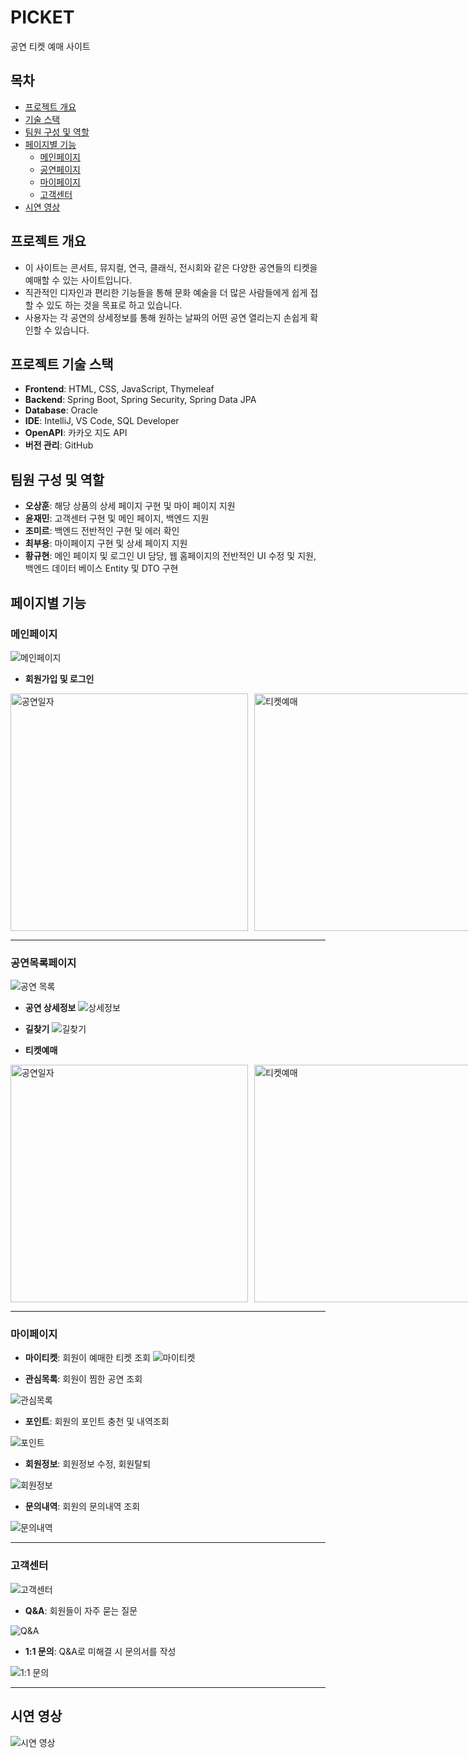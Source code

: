 # PICKET
공연 티켓 예매 사이트

## 목차
- [프로젝트 개요](#프로젝트-개요)
- [기술 스택](#프로젝트-기술-스택)
- [팀원 구성 및 역할](#팀원-구성-및-역할)
- [페이지별 기능](#페이지별-기능)
  - [메인페이지](#메인페이지)
  - [공연페이지](#공연목록페이지)
  - [마이페이지](#마이페이지)
  - [고객센터](#고객센터)
- [시연 영상](#시연-영상)

## 프로젝트 개요
* 이 사이트는 콘서트, 뮤지컬, 연극, 클래식, 전시회와 같은 다양한 공연들의 티켓을 예매할 수 있는 사이트입니다.
* 직관적인 디자인과 편리한 기능들을 통해 문화 예술을 더 많은 사람들에게 쉽게 접할 수 있도 하는 것을 목표로 하고 있습니다.
* 사용자는 각 공연의 상세정보를 통해 원하는 날짜의 어떤 공연 열리는지 손쉽게 확인할 수 있습니다.

## 프로젝트 기술 스택
- **Frontend**: HTML, CSS, JavaScript, Thymeleaf
- **Backend**: Spring Boot, Spring Security, Spring Data JPA
- **Database**: Oracle
- **IDE**: IntelliJ, VS Code, SQL Developer
- **OpenAPI**: 카카오 지도 API
- **버전 관리**: GitHub
  
## 팀원 구성 및 역할
- **오상훈**: 해당 상품의 상세 페이지 구현 및 마이 페이지 지원 
- **윤재민**: 고객센터 구현 및 메인 페이지, 백엔드 지원
- **조미르**: 백엔드 전반적인 구현 및 에러 확인
- **최부용**: 마이페이지 구현 및 상세 페이지 지원
- **황규현**: 메인 페이지 및 로그인 UI 담당, 웹 홈페이지의 전반적인 UI 수정 및 지원,  백엔드 데이터 베이스  Entity 및 DTO 구현 

## 페이지별 기능

### 메인페이지
![메인페이지](https://github.com/Ddonggirim/PICKET/blob/master/README%20%EC%9D%B4%EB%AF%B8%EC%A7%80/%EB%A9%94%EC%9D%B8%ED%8E%98%EC%9D%B4%EC%A7%80.png)
<br>
- **회원가입 및 로그인**
<div style="display: flex;">
    <img src="https://raw.githubusercontent.com/Ddonggirim/PICKET/master/README%20%EC%9D%B4%EB%AF%B8%EC%A7%80/%ED%9A%8C%EC%9B%90%EA%B0%80%EC%9E%85.png" alt="공연일자" width="380" style="margin-right: 10px;" />
    <img src="https://raw.githubusercontent.com/Ddonggirim/PICKET/master/README%20%EC%9D%B4%EB%AF%B8%EC%A7%80/%EB%A1%9C%EA%B7%B8%EC%9D%B8.png" alt="티켓예매" width="380" />
</div>


---

### 공연목록페이지
![공연 목록](https://github.com/Ddonggirim/PICKET/blob/master/README%20%EC%9D%B4%EB%AF%B8%EC%A7%80/%EA%B3%B5%EC%97%B0%ED%8E%98%EC%9D%B4%EC%A7%80.png)
<br>
- **공연 상세정보**
![상세정보](https://github.com/Ddonggirim/PICKET/blob/master/README%20%EC%9D%B4%EB%AF%B8%EC%A7%80/%EA%B3%B5%EC%97%B0%EC%83%81%EC%84%B8%EC%A0%95%EB%B3%B4.png)

- **길찾기**
![길찾기](https://github.com/Ddonggirim/PICKET/blob/master/README%20%EC%9D%B4%EB%AF%B8%EC%A7%80/%EA%B8%B8%EC%B0%BE%EA%B8%B0.png)

- **티켓예매**
<div style="display: flex;">
    <img src="https://raw.githubusercontent.com/Ddonggirim/PICKET/master/README%20%EC%9D%B4%EB%AF%B8%EC%A7%80/%EA%B3%B5%EC%97%B0%EC%9D%BC%EC%9E%90.png" alt="공연일자" width="380" style="margin-right: 10px;" />
    <img src="https://raw.githubusercontent.com/Ddonggirim/PICKET/master/README%20%EC%9D%B4%EB%AF%B8%EC%A7%80/%ED%8B%B0%EC%BC%93%EC%98%88%EB%A7%A4.png" alt="티켓예매" width="380" />
</div>

---

### 마이페이지
- **마이티켓**: 회원이 예매한 티켓 조회
![마이티켓](https://github.com/user-attachments/assets/0f18921e-221b-43de-8b45-c8b69295fa8b)

- **관심목록**: 회원이 찜한 공연 조회

![관심목록](https://github.com/user-attachments/assets/32b78703-4b5d-438a-8865-93252543478c)
<br>
- **포인트**: 회원의 포인트 충천 및 내역조회

![포인트](https://github.com/user-attachments/assets/6f9b328f-6b84-43dc-b693-03458e319b73)
<br>
- **회원정보**: 회원정보 수정, 회원탈퇴

![회원정보](https://github.com/user-attachments/assets/782229f6-ec4b-4ca7-99c2-4e2aa833bc7f)
<br>
- **문의내역**: 회원의 문의내역 조회

![문의내역](https://github.com/user-attachments/assets/bff96a79-3a1d-48d1-b031-d976d969a171)

---

### 고객센터
![고객센터](https://github.com/user-attachments/assets/8af23cd6-1963-41eb-895b-b333351459c6)
<br>
- **Q&A**: 회원들이 자주 묻는 질문

![Q&A](https://github.com/user-attachments/assets/d8e415ca-30dc-41b7-9039-05c9e736be23)
<br>
- **1:1 문의**: Q&A로 미해결 시  문의서를 작성

![1:1 문의](https://github.com/user-attachments/assets/d4049d8b-8779-43e5-8591-05a666bccd38)

---

## 시연 영상
![시연 영상](https://github.com/Ddonggirim/PICKET/blob/master/README%20%EC%9D%B4%EB%AF%B8%EC%A7%80/%EC%8B%9C%EC%97%B0%EC%98%81%EC%83%81.gif)
